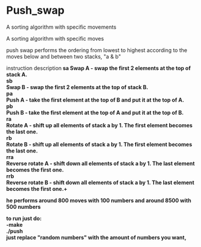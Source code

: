 # Push_swap
A sorting algorithm with specific movements



A sorting algorithm with specific moves

push swap performs the ordering from lowest to highest according to the moves below and between two stacks, "a & b"

instruction
description<b>
sa<b>
Swap A - swap the first 2 elements at the top of stack A.<br>
sb<br>
Swap B - swap the first 2 elements at the top of stack B.<br>
pa<br>
Push A - take the first element at the top of B and put it at the top of A.<br>
pb<br>
Push B - take the first element at the top of A and put it at the top of B.<br>
ra<br>
Rotate A - shift up all elements of stack a by 1. The first element becomes the last one.<br>
rb<br>
Rotate B - shift up all elements of stack a by 1. The first element becomes the last one.<br>
rra<br>
Reverse rotate A - shift down all elements of stack a by 1. The last element becomes the first one.<br>
rrb<br>
Reverse rotate B - shift down all elements of stack a by 1. The last element becomes the first one.+<br>


he performs around 800 moves with 100 numbers and around 8500 with 500 numbers<br>

to run just do:<br>
-make<br>
./push <random numbers><br>
just replace "random numbers" with the amount of numbers you want,
